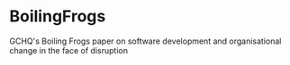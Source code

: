 # BoilingFrogs
GCHQ's Boiling Frogs paper on software development and organisational change in the face of disruption
